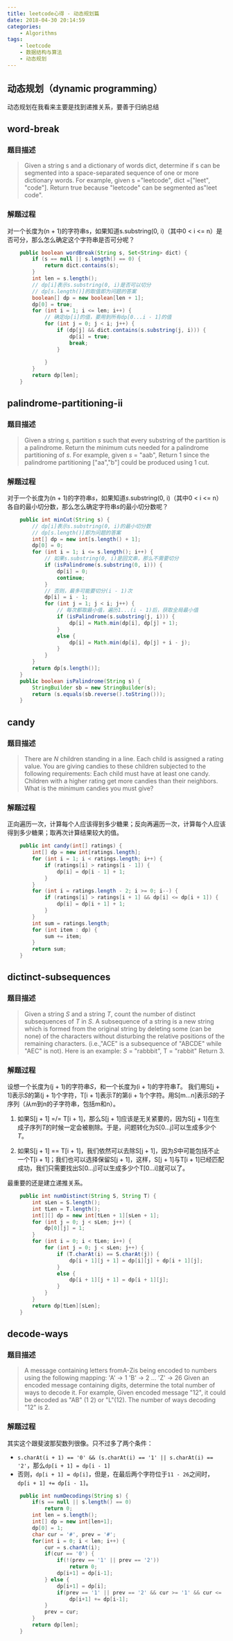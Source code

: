 ```yaml
---
title: leetcode心得 - 动态规划篇
date: 2018-04-30 20:14:59
categories:
	- Algorithms
tags:
    - leetcode
    - 数据结构与算法
    - 动态规划
---
```


动态规划（dynamic programming）
-----
动态规划在我看来主要是找到递推关系，要善于归纳总结

word-break
----------------

### 题目描述
> Given a string s and a dictionary of words dict, determine if s can be segmented into a space-separated sequence of one or more dictionary words. 
For example, given
> s ="leetcode",
> dict =["leet", "code"]. 
> Return true because "leetcode" can be segmented as"leet code". 


<!--more-->

### 解题过程
对一个长度为(n + 1)的字符串s，如果知道s.substring(0, i)（其中0 < i <= n）是否可分，那么怎么确定这个字符串是否可分呢？

``` java
    public boolean wordBreak(String s, Set<String> dict) {
        if (s == null || s.length() == 0) {
            return dict.contains(s);
        }
        int len = s.length();
        // dp[i]表示s.substring(0, i)是否可以切分
        // dp[s.length()]的取值即为问题的答案
        boolean[] dp = new boolean[len + 1];
        dp[0] = true;
        for (int i = 1; i <= len; i++) {
            // 确定dp[i]的值，要用到所有dp[0...i - 1]的值
            for (int j = 0; j < i; j++) {
                if (dp[j] && dict.contains(s.substring(j, i))) {
                    dp[i] = true;
                    break;
                }
                    
            }
        }
        return dp[len];
    }
```

palindrome-partitioning-ii 
--
### 题目描述

> Given a string *s*, partition *s* such that every substring of the
> partition is a palindrome.  Return the minimum cuts needed for a
> palindrome partitioning of *s*. 
> For example, 
> given *s* = "aab",
> Return 1 since the palindrome partitioning ["aa","b"] could be produced
> using 1 cut.


### 解题过程
对于一个长度为(n + 1)的字符串*s*，如果知道*s*.substring(0, i)（其中0 < i <= n）各自的最小切分数，那么怎么确定字符串*s*的最小切分数呢？

``` java
    public int minCut(String s) {
        // dp[i]表示s.substring(0, i)的最小切分数
        // dp[s.length()]即为问题的答案
        int[] dp = new int[s.length() + 1];
        dp[0] = 0;
        for (int i = 1; i <= s.length(); i++) {
            // 如果s.substring(0, i)是回文串，那么不需要切分
            if (isPalindrome(s.substring(0, i))) {
                dp[i] = 0;
                continue;
            }
            // 否则，最多可能要切分(i - 1)次
            dp[i] = i - 1;
            for (int j = 1; j < i; j++) {
                // 每次都取最小值，遍历1...(i - 1)后，获取全局最小值
                if (isPalindrome(s.substring(j, i))) {
                    dp[i] = Math.min(dp[i], dp[j] + 1);
                }
                else {
                    dp[i] = Math.min(dp[i], dp[j] + i - j);
                }
            }
        }
        return dp[s.length()];
    }
    public boolean isPalindrome(String s) {
        StringBuilder sb = new StringBuilder(s);
        return (s.equals(sb.reverse().toString()));
    }
```

candy
--
### 题目描述

> There are *N* children standing in a line. Each child is assigned a rating value. 
You are giving candies to these children subjected to the following requirements: 
> Each child must have at least one candy. 
> Children with a higher rating get more candies than their neighbors. 
> What is the minimum candies you must give? 

### 解题过程

正向遍历一次，计算每个人应该得到多少糖果；反向再遍历一次，计算每个人应该得到多少糖果；取再次计算结果较大的值。

``` java
    public int candy(int[] ratings) {
        int[] dp = new int[ratings.length];
        for (int i = 1; i < ratings.length; i++) {
            if (ratings[i] > ratings[i - 1]) {
                dp[i] = dp[i - 1] + 1;
            }
        }
        for (int i = ratings.length - 2; i >= 0; i--) {
            if (ratings[i] > ratings[i + 1] && dp[i] <= dp[i + 1]) {
                dp[i] = dp[i + 1] + 1;
            }
        }
        int sum = ratings.length;
        for (int item : dp) {
            sum += item;
        }
        return sum;
    }
```



## dictinct-subsequences

### 题目描述
> Given a string *S* and a string *T*, count the number of distinct subsequences of *T* in *S*. 
> A subsequence of a string is a new string which is formed from the original string by deleting some (can be none) of the characters without disturbing the relative positions of the remaining characters. (i.e.,"ACE" is a subsequence of "ABCDE" while "AEC" is not). 
> Here is an example:
> *S* = "rabbbit", T = "rabbit" 
> Return 3. 


### 解题过程
设想一个长度为(j + 1)的字符串*S*，和一个长度为(i + 1)的字符串*T*。
我们用S[j + 1]表示*S*的第(j + 1)个字符，T[i + 1]表示*T*的第(i + 1)个字符。用S[m...n]表示*S*的子序列（从m到n的子字符串，包括m和n）。

1. 如果S[j + 1] =/= T[i + 1]，那么S[j + 1]应该是无关紧要的，因为S[j + 1]在生成子序列*T*的时候一定会被剔除。于是，问题转化为S[0...j]可以生成多少个*T*。

2. 如果S[j + 1] == T[i + 1]，我们依然可以去除S[j + 1]，因为*S*中可能包括不止一个T[i + 1]；我们也可以选择保留S[j + 1]，这样，S[j + 1]与T[i + 1]已经匹配成功，我们只需要找出S[0...j]可以生成多少个T[0...i]就可以了。

最重要的还是建立递推关系。

``` java
    public int numDistinct(String S, String T) {
        int sLen = S.length();
        int tLen = T.length();
        int[][] dp = new int[tLen + 1][sLen + 1];
        for (int j = 0; j < sLen; j++) {
            dp[0][j] = 1;
        }
        for (int i = 0; i < tLen; i++) {
            for (int j = 0; j < sLen; j++) {
                if (T.charAt(i) == S.charAt(j)) {
                    dp[i + 1][j + 1] = dp[i][j] + dp[i + 1][j];
                }
                else {
                    dp[i + 1][j + 1] = dp[i + 1][j];
                }
            }
        }
        return dp[tLen][sLen];
    }
```

decode-ways
--
### 题目描述
> A message containing letters fromA-Zis being encoded to numbers using the following mapping: 
'A' -> 1
'B' -> 2
...
'Z' -> 26
Given an encoded message containing digits, determine the total number of ways to decode it. 
For example,
Given encoded message "12", it could be decoded as "AB" (1 2) or "L"(12). 
The number of ways decoding "12" is 2. 

### 解题过程
其实这个跟斐波那契数列很像。只不过多了两个条件：

- `s.charAt(i + 1) == '0' && (s.charAt(i) == '1' || s.charAt(i) == '2'`，那么`dp[i + 1] = dp[i - 1]`
- 否则，`dp[i + 1] = dp[i]`，但是，在最后两个字符位于`11 - 26`之间时，`dp[i + 1] += dp[i - 1]`。

``` java
    public int numDecodings(String s) {
        if(s == null || s.length() == 0)
            return 0;
        int len = s.length();
        int[] dp = new int[len+1];
        dp[0] = 1;
        char cur = '#', prev = '#';
        for(int i = 0; i < len; i++) {
            cur = s.charAt(i);
            if(cur == '0') {
                if(!(prev == '1' || prev == '2'))
                    return 0;
                dp[i+1] = dp[i-1];
            } else {
                dp[i+1] = dp[i];
                if(prev == '1' || prev == '2' && cur >= '1' && cur <= '6')
                    dp[i+1] += dp[i-1];
            }
            prev = cur;
        }
        return dp[len];
    }
```

